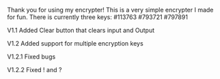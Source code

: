 Thank you for using my encrypter!
This is a very simple encrypter I made for fun.
There is currently three keys:
#113763
#793721
#797891


V1.1
Added Clear button that clears input and Output

V1.2
Added support for multiple encryption keys

V1.2.1
Fixed bugs

V1.2.2
Fixed ! and ?
